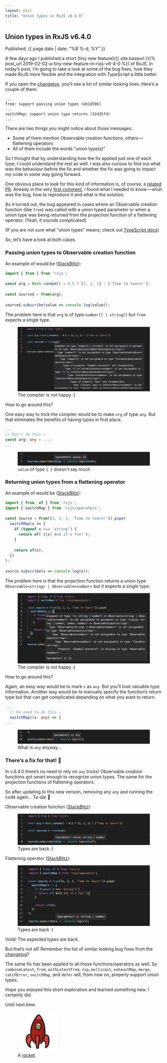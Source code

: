 ```yaml
---
layout: post
title: "Union types in RxJS v6.4.0"
---
```


## Union types in RxJS v6.4.0

<p>Published: <time pubdate="">{{ page.date | date: "%B %-d, %Y" }}</time></p>

A few days ago I published a short [tiny new feature]({{ site.baseurl }}{% post_url 2019-02-02-a-tiny-new-feature-in-rxjs-v6-4-0 %}) of RxJS. In today’s post, I’m going to take a look at some of the bug fixes, how they made RxJS more flexible and the integration with TypeScript a little better.

If you open the [changelog](https://github.com/ReactiveX/rxjs/blob/master/CHANGELOG.md#640-2019-01-30), you’ll see a list of similar looking lines. Here’s a couple of them:

```
...
from: support passing union types (eb1d596)
...
switchMap: support union type returns (32d35fd)
...
```

There are two things you might notice about those messages:

* Some of them mention Observable creation functions, others — flattening operators
* All of them include the words “union type(s)”

So I thought that by understanding how the fix applied just one of each type, I could understand the rest as well. I was also curious to find out what was the behaviour before the fix and whether the fix was going to impact my code in some way going forward.

One obvious place to look for this kind of information is, of course, a [related PR](https://github.com/ReactiveX/rxjs/pull/4461). Already in the very [first comment](https://github.com/ReactiveX/rxjs/pull/4461#issue-243244247), I found what I needed to know — what was the bug, how to reproduce it and what is the solution.

As it turned out, the bug appeared in cases where an Observable creation function (like `from`) was called with a union typed parameter or when a union type was being returned from the projection function of a flattening operator. (Yeah, it sounds complicated)

(If you are not sure what “union types” means, check out [TypeScript docs](https://www.typescriptlang.org/docs/handbook/advanced-types.html#union-types))

So, let’s have a look at both cases.

### Passing union types to Observable creation function

An example of would be ([StackBlitz](https://stackblitz.com/edit/rxjs-from-example-1)):

```ts
import { from } from 'rxjs';

const arg = Math.random() > 0.5 ? [3, 2, 1] : ['Time to learn!'];

const source$ = from(arg);

source$.subscribe(value => console.log(value));
```

The problem here is that `arg` is of type `number[] | string[]` but `from` expects a single type.

<figure>
  <img src="/assets/img/union-types-in-rxjs-v6-4-0/example-1.jpg" alt="Code example">
  <figcaption>The compiler is not happy :(</figcaption>
</figure>

How to go around this?

One easy way to trick the compiler would be to make `org` of type `any`. But that eliminates the benefits of having types in first place.

```ts
...
// Don't do this ↓
const arg: any = ...;
...
```

<figure>
  <img src="/assets/img/union-types-in-rxjs-v6-4-0/example-2.jpg" alt="Code example">
  <figcaption><code>value</code> of type <code>{ }</code> doesn’t say much</figcaption>
</figure>

### Returning union types from a flattening operator

An example of would be ([StackBlitz](https://stackblitz.com/edit/rxjs-from-example-2)):

```ts
import { from, of } from 'rxjs';
import { switchMap } from 'rxjs/operators';

const source = from([3, 2, 1, 'Time to learn!']).pipe(
  switchMap(x => {
    if (typeof x === 'string') {
      return of(`${x} And it's fun!`);
    }
    
    return of(x);
  })
);

source.subscribe(x => console.log(x));
```

The problem here is that the projection function returns a union type `Observable<string> | Observable<number>` but it expects a single type.

<figure>
  <img src="/assets/img/union-types-in-rxjs-v6-4-0/example-3.jpg" alt="Code example">
  <figcaption>The compiler is not happy :(</figcaption>
</figure>

How to go around this?

Again, an easy way would be to mark `x` as `any`. But you’ll lose valuable type information. Another way would be to manually specify the function’s return type but that can get complicated depending on what you want to return.

```ts
...
  // No need to do this ↓
  switchMap((x: any) => {
...
```

<figure>
  <img src="/assets/img/union-types-in-rxjs-v6-4-0/example-4.jpg" alt="Code example">
  <figcaption>What is <code>any</code> anyway…</figcaption>
</figure>

### There’s a fix for that! 🎉

In v.6.4.0 there’s no need to rely on `any` tricks! Observable creation functions got smart enough to recognize union types. The same for the projection functions of flattening operators.

So after updating to this new version, removing any `any` and running the code again… Ta-da! 🐣

Observable creation function ([StackBlitz](https://stackblitz.com/edit/rxjs-from-example-3)):

<figure>
  <img src="/assets/img/union-types-in-rxjs-v6-4-0/example-5.jpg" alt="Code example">
  <figcaption>Types are back :)</figcaption>
</figure>

Flattening operator ([StackBlitz](https://stackblitz.com/edit/rxjs-from-example-4)):

<figure>
  <img src="/assets/img/union-types-in-rxjs-v6-4-0/example-6.jpg" alt="Code example">
  <figcaption>Types are back :)</figcaption>
</figure>

Voilà! The expected types are back.

But that’s not all! Remember the list of similar looking bug fixes from the [changelog](https://github.com/ReactiveX/rxjs/blob/master/CHANGELOG.md#640-2019-01-30)?

The same fix has been applied to all those functions/operators as well. So `combineLatest`, `from`, `withLatestFrom`, `zip`, `multicast`, `exhaustMap`, `merge`, `catchError`, `switchMap`, and `defer` will, from now on, properly support union types.

Hope you enjoyed this short exploration and learned something new. I certainly did.

Until next time.

<div class="text-center">
  <figure>
    <img src="/assets/img/rocket.png" alt="A rocket">
    <figcaption>A <a href="https://www.smashingmagazine.com/2018/02/freebie-hand-drawn-space-icons/">rocket</a>.</figcaption>
  </figure>
</div>
